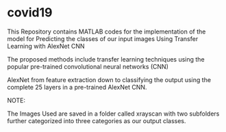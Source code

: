 # covid19

This Repository contains MATLAB codes for the implementation of the model for Predicting the classes of our input images Using Transfer Learning with AlexNet CNN

The proposed methods include transfer learning techniques using the popular pre-trained convolutional neural networks (CNN)

AlexNet from feature extraction down to classifying the output using the complete 25 layers in a pre-trained AlexNet CNN.


NOTE:

The Images Used are saved in a folder called xrayscan with two subfolders further categorized into three categories as our output classes.
